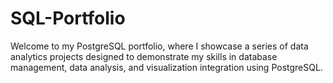 # SQL-Portfolio
Welcome to my PostgreSQL portfolio, where I showcase a series of data analytics projects designed to demonstrate my skills in database management, data analysis, and visualization integration using PostgreSQL.
